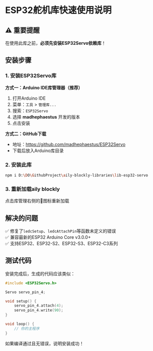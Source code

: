 # ESP32舵机库快速使用说明

## ⚠️ 重要提醒

在使用此库之前，**必须先安装ESP32Servo依赖库**！

## 安装步骤

### 1. 安装ESP32Servo库
**方式一：Arduino IDE库管理器（推荐）**
1. 打开Arduino IDE
2. 菜单：`工具` > `管理库...`
3. 搜索：`ESP32Servo`
4. 选择 **madhephaestus** 开发的版本
5. 点击安装

**方式二：GitHub下载**
- 地址：https://github.com/madhephaestus/ESP32Servo
- 下载后放入Arduino库目录

### 2. 安装此库
```bash
npm i D:\DO\GithubProject\aily-blockly-libraries\lib-esp32-servo
```

### 3. 重新加载aily blockly
点击库管理右侧的🔁图标重新加载

## 解决的问题

✅ 修复了`ledcSetup`、`ledcAttachPin`等函数未定义的错误  
✅ 兼容最新的ESP32 Arduino Core v3.0.0+  
✅ 支持ESP32、ESP32-S2、ESP32-S3、ESP32-C3系列

## 测试代码

安装完成后，生成的代码应该类似：

```cpp
#include <ESP32Servo.h>

Servo servo_pin_4;

void setup() {
    servo_pin_4.attach(4);
    servo_pin_4.write(90);
}

void loop() {
    // 你的主程序
}
```

如果编译通过且无错误，说明安装成功！ 